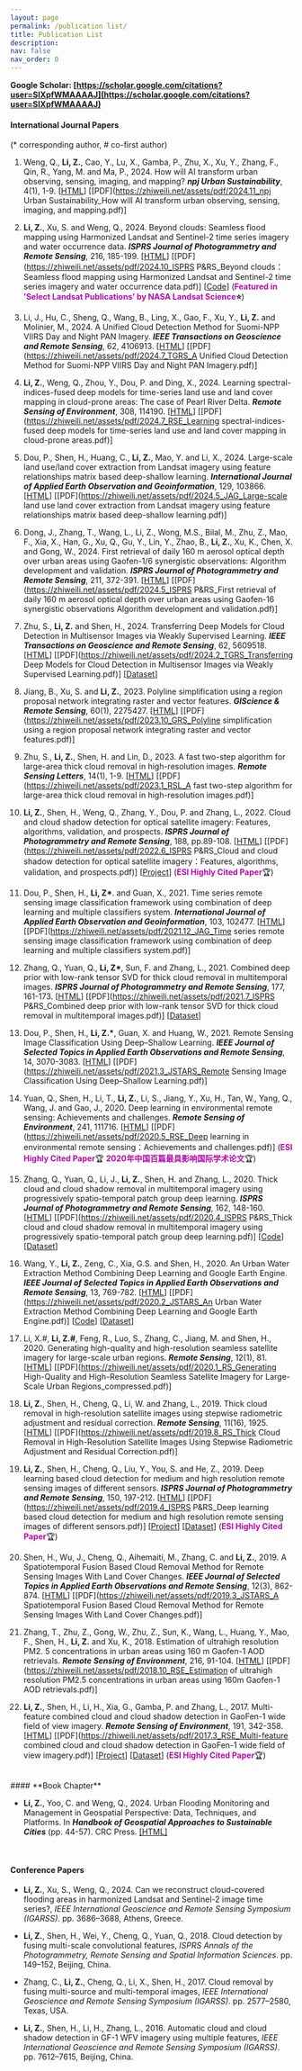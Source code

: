 ```yaml
---
layout: page
permalink: /publication list/
title: Publication List
description: 
nav: false
nav_order: 0
---
```

**Google Scholar: [https://scholar.google.com/citations?user=SlXpfWMAAAAJ](https://scholar.google.com/citations?user=SlXpfWMAAAAJ)**


#### **International Journal Papers**

(\* corresponding author, # co-first author)

1. Weng, Q., **Li, Z.**, Cao, Y., Lu, X., Gamba, P., Zhu, X., Xu, Y., Zhang, F., Qin, R., Yang, M. and Ma, P., 2024. How will AI transform urban observing, sensing, imaging, and mapping? ***npj Urban Sustainability***, 4(1), 1-9. [[HTML](https://www.nature.com/articles/s42949-024-00188-3)] [[PDF](https://zhiweili.net/assets/pdf/2024.11_npj Urban Sustainability_How will AI transform urban observing, sensing, imaging, and mapping.pdf)]

2. **Li, Z.**, Xu, S. and Weng, Q., 2024. Beyond clouds: Seamless flood mapping using Harmonized Landsat and Sentinel-2 time series imagery and water occurrence data. ***ISPRS Journal of Photogrammetry and Remote Sensing***, 216, 185-199. [[HTML](https://doi.org/10.1016/j.isprsjprs.2024.07.022)] [[PDF](https://zhiweili.net/assets/pdf/2024.10_ISPRS P&RS_Beyond clouds：Seamless flood mapping using Harmonized Landsat and Sentinel-2 time series imagery and water occurrence data.pdf)] [[Code](https://github.com/dr-lizhiwei/SeamlessFloodMapper)] (**<span style="color: #b509ac;">Featured in ’Select Landsat Publications’ by NASA Landsat Science</span>⭐**)

3. Li, J., Hu, C., Sheng, Q., Wang, B., Ling, X., Gao, F., Xu, Y., **Li, Z.** and Molinier, M., 2024. A Unified Cloud Detection Method for Suomi-NPP VIIRS Day and Night PAN Imagery. ***IEEE Transactions on Geoscience and Remote Sensing***, 62, 4106913. [[HTML](https://doi.org/10.1109/TGRS.2024.3426649)] [[PDF](https://zhiweili.net/assets/pdf/2024.7_TGRS_A Unified Cloud Detection Method for Suomi-NPP VIIRS Day and Night PAN Imagery.pdf)]

4. **Li, Z.**, Weng, Q., Zhou, Y., Dou, P. and Ding, X., 2024. Learning spectral-indices-fused deep models for time-series land use and land cover mapping in cloud-prone areas: The case of Pearl River Delta. ***Remote Sensing of Environment***, 308, 114190. [[HTML](https://doi.org/10.1016/j.rse.2024.114190)] [[PDF](https://zhiweili.net/assets/pdf/2024.7_RSE_Learning spectral-indices-fused deep models for time-series land use and land cover mapping in cloud-prone areas.pdf)]

5. Dou, P., Shen, H., Huang, C., **Li, Z.**, Mao, Y. and Li, X., 2024. Large-scale land use/land cover extraction from Landsat imagery using feature relationships matrix based deep-shallow learning. ***International Journal of Applied Earth Observation and Geoinformation***, 129, 103866. [[HTML](https://doi.org/10.1016/j.jag.2024.103866)] [[PDF](https://zhiweili.net/assets/pdf/2024.5_JAG_Large-scale land use land cover extraction from Landsat imagery using feature relationships matrix based deep-shallow learning.pdf)]

6. Dong, J., Zhang, T., Wang, L., Li, Z., Wong, M.S., Bilal, M., Zhu, Z., Mao, F., Xia, X., Han, G., Xu, Q., Gu, Y., Lin, Y., Zhao, B., **Li, Z.**, Xu, K., Chen, X. and Gong, W., 2024. First retrieval of daily 160 m aerosol optical depth over urban areas using Gaofen-1/6 synergistic observations: Algorithm development and validation. ***ISPRS Journal of Photogrammetry and Remote Sensing***, 211, 372-391. [[HTML](https://doi.org/10.1016/j.isprsjprs.2024.04.020)] [[PDF](https://zhiweili.net/assets/pdf/2024.5_ISPRS P&RS_First retrieval of daily 160 m aerosol optical depth over urban areas using Gaofen-16 synergistic observations Algorithm development and validation.pdf)]

7. Zhu, S., **Li, Z.** and Shen, H., 2024. Transferring Deep Models for Cloud Detection in Multisensor Images via Weakly Supervised Learning. ***IEEE Transactions on Geoscience and Remote Sensing***, 62, 5609518. [[HTML](https://doi.org/10.1109/TGRS.2024.3358824)] [[PDF](https://zhiweili.net/assets/pdf/2024.2_TGRS_Transferring Deep Models for Cloud Detection in Multisensor Images via Weakly Supervised Learning.pdf)] [[Dataset](https://github.com/whu-ZSC/GF1-GF2MS-WHU)]

8. Jiang, B., Xu, S. and **Li, Z.**, 2023. Polyline simplification using a region proposal network integrating raster and vector features. ***GIScience & Remote Sensing***, 60(1), 2275427. [[HTML](https://doi.org/10.1080/15481603.2023.2275427)] [[PDF](https://zhiweili.net/assets/pdf/2023.10_GRS_Polyline simplification using a region proposal network integrating raster and vector features.pdf)]

9. Zhu, S., **Li, Z.**, Shen, H. and Lin, D., 2023. A fast two-step algorithm for large-area thick cloud removal in high-resolution images. ***Remote Sensing Letters***, 14(1), 1-9. [[HTML](https://doi.org/10.1080/2150704X.2022.2152753)] [[PDF](https://zhiweili.net/assets/pdf/2023.1_RSL_A fast two-step algorithm for large-area thick cloud removal in high-resolution images.pdf)]

10. **Li, Z.**, Shen, H., Weng, Q., Zhang, Y., Dou, P. and Zhang, L., 2022. Cloud and cloud shadow detection for optical satellite imagery: Features, algorithms, validation, and prospects. ***ISPRS Journal of Photogrammetry and Remote Sensing***, 188, pp.89-108. [[HTML](https://doi.org/10.1016/j.isprsjprs.2022.03.020)] [[PDF](https://zhiweili.net/assets/pdf/2022.6_ISPRS P&RS_Cloud and cloud shadow detection for optical satellite imagery：Features, algorithms, validation, and prospects.pdf)] [[Project](https://github.com/dr-lizhiwei/OpenSICDR/)] (**<span style="color: #b509ac;">ESI Highly Cited Paper</span>**🏆)

11. Dou, P., Shen, H., **Li, Z\***. and Guan, X., 2021. Time series remote sensing image classification framework using combination of deep learning and multiple classifiers system. ***International Journal of Applied Earth Observation and Geoinformation***, 103, 102477. [[HTML](https://doi.org/10.1016/j.jag.2021.102477)] [[PDF](https://zhiweili.net/assets/pdf/2021.12_JAG_Time series remote sensing image classification framework using combination of deep learning and multiple classifiers system.pdf)]

12. Zhang, Q., Yuan, Q., **Li, Z\***, Sun, F. and Zhang, L., 2021. Combined deep prior with low-rank tensor SVD for thick cloud removal in multitemporal images. ***ISPRS Journal of Photogrammetry and Remote Sensing***, 177, 161-173. [[HTML](https://doi.org/10.1016/j.isprsjprs.2021.04.021)] [[PDF](https://zhiweili.net/assets/pdf/2021.7_ISPRS P&RS_Combined deep prior with low-rank tensor SVD for thick cloud removal in multitemporal images.pdf)] [[Dataset](https://drive.google.com/file/d/1LlvUKtUWAKoF6R0igbREwvP2Wfja9UBv/view?usp=sharing)]

13. Dou, P., Shen, H., **Li, Z.\***, Guan, X. and Huang, W., 2021. Remote Sensing Image Classification Using Deep–Shallow Learning. ***IEEE Journal of Selected Topics in Applied Earth Observations and Remote Sensing***, 14, 3070-3083. [[HTML](https://doi.org/10.1109/JSTARS.2021.3062635)] [[PDF](https://zhiweili.net/assets/pdf/2021.3_JSTARS_Remote Sensing Image Classification Using Deep–Shallow Learning.pdf)]

14. Yuan, Q., Shen, H., Li, T., **Li, Z.**, Li, S., Jiang, Y., Xu, H., Tan, W., Yang, Q., Wang, J. and Gao, J., 2020. Deep learning in environmental remote sensing: Achievements and challenges. ***Remote Sensing of Environment***, 241, 111716. [[HTML](https://doi.org/10.1016/j.rse.2020.111716)] [[PDF](https://zhiweili.net/assets/pdf/2020.5_RSE_Deep learning in environmental remote sensing：Achievements and challenges.pdf)] (**<span style="color: #b509ac;">ESI Highly Cited Paper</span>**🏆 **<span style="color: #b509ac;">2020年中国百篇最具影响国际学术论文</span>**🏆)


15. Zhang, Q., Yuan, Q., Li, J., **Li, Z.**, Shen, H. and Zhang, L., 2020. Thick cloud and cloud shadow removal in multitemporal imagery using progressively spatio-temporal patch group deep learning. ***ISPRS Journal of Photogrammetry and Remote Sensing***, 162, 148-160. [[HTML](https://doi.org/10.1016/j.isprsjprs.2020.02.008)] [[PDF](https://zhiweili.net/assets/pdf/2020.4_ISPRS P&RS_Thick cloud and cloud shadow removal in multitemporal imagery using progressively spatio-temporal patch group deep learning.pdf)] [[Code](https://github.com/qzhang95/PSTCR)] [[Dataset](https://drive.google.com/file/d/1LlvUKtUWAKoF6R0igbREwvP2Wfja9UBv/view?usp=sharing)]

16. Wang, Y., **Li, Z.**, Zeng, C., Xia, G.S. and Shen, H., 2020. An Urban Water Extraction Method Combining Deep Learning and Google Earth Engine. ***IEEE Journal of Selected Topics in Applied Earth Observations and Remote Sensing***, 13, 769-782. [[HTML](https://doi.org/10.1109/JSTARS.2020.2971783)] [[PDF](https://zhiweili.net/assets/pdf/2020.2_JSTARS_An Urban Water Extraction Method Combining Deep Learning and Google Earth Engine.pdf)] [[Code](https://code.earthengine.google.com/8bec5b26cc38bc4b812aa7b95a3ab8d6)] [[Dataset](http://sendimage.whu.edu.cn/en/wp-content/uploads/2020/01/List_of_data.txt)]

17. Li, X.#, **Li, Z.#**, Feng, R., Luo, S., Zhang, C., Jiang, M. and Shen, H., 2020. Generating high-quality and high-resolution seamless satellite imagery for large-scale urban regions. ***Remote Sensing***, 12(1), 81. [[HTML](https://doi.org/10.3390/rs12010081)] [[PDF](https://zhiweili.net/assets/pdf/2020.1_RS_Generating High-Quality and High-Resolution Seamless Satellite Imagery for Large-Scale Urban Regions_compressed.pdf)]

18. **Li, Z.**, Shen, H., Cheng, Q., Li, W. and Zhang, L., 2019. Thick cloud removal in high-resolution satellite images using stepwise radiometric adjustment and residual correction. ***Remote Sensing***, 11(16), 1925. [[HTML](https://doi.org/10.3390/rs11161925)] [[PDF](https://zhiweili.net/assets/pdf/2019.8_RS_Thick Cloud Removal in High-Resolution Satellite Images Using Stepwise Radiometric Adjustment and Residual Correction.pdf)]

19. **Li, Z.**, Shen, H., Cheng, Q., Liu, Y., You, S. and He, Z., 2019. Deep learning based cloud detection for medium and high resolution remote sensing images of different sensors. ***ISPRS Journal of Photogrammetry and Remote Sensing***, 150, 197-212. [[HTML](https://doi.org/10.1016/j.isprsjprs.2019.02.017)] [[PDF](https://zhiweili.net/assets/pdf/2019.4_ISPRS P&RS_Deep learning based cloud detection for medium and high resolution remote sensing images of different sensors.pdf)] [[Project](http://sendimage.whu.edu.cn/en/mscff/)] [[Dataset](http://sendimage.whu.edu.cn/en/hrc_whu/)] (**<span style="color: #b509ac;">ESI Highly Cited Paper</span>**🏆)

20. Shen, H., Wu, J., Cheng, Q., Aihemaiti, M., Zhang, C. and **Li, Z.**, 2019. A Spatiotemporal Fusion Based Cloud Removal Method for Remote Sensing Images With Land Cover Changes. ***IEEE Journal of Selected Topics in Applied Earth Observations and Remote Sensing***, 12(3), 862-874. [[HTML](https://doi.org/10.1109/JSTARS.2019.2898348)] [[PDF](https://zhiweili.net/assets/pdf/2019.3_JSTARS_A Spatiotemporal Fusion Based Cloud Removal Method for Remote Sensing Images With Land Cover Changes.pdf)]

21. Zhang, T., Zhu, Z., Gong, W., Zhu, Z., Sun, K., Wang, L., Huang, Y., Mao, F., Shen, H., **Li, Z.** and Xu, K., 2018. Estimation of ultrahigh resolution PM2. 5 concentrations in urban areas using 160 m Gaofen-1 AOD retrievals. ***Remote Sensing of Environment***, 216, 91-104. [[HTML](https://doi.org/10.1016/j.rse.2018.06.030)] [[PDF](https://zhiweili.net/assets/pdf/2018.10_RSE_Estimation of ultrahigh resolution PM2.5 concentrations in urban areas using 160m Gaofen-1 AOD retrievals.pdf)]

22. **Li, Z.**, Shen, H., Li, H., Xia, G., Gamba, P. and Zhang, L., 2017. Multi-feature combined cloud and cloud shadow detection in GaoFen-1 wide field of view imagery. ***Remote Sensing of Environment***, 191, 342-358. [[HTML](https://doi.org/10.1016/j.rse.2017.01.026)] [[PDF](https://zhiweili.net/assets/pdf/2017.3_RSE_Multi-feature combined cloud and cloud shadow detection in GaoFen-1 wide field of view imagery.pdf)] [[Project](http://sendimage.whu.edu.cn/en/mfc/)] [[Dataset](http://sendimage.whu.edu.cn/en/mfc-validation-data/)] (**<span style="color: #b509ac;">ESI Highly Cited Paper</span>**🏆)



<br>
#### **Book Chapter** 

- **Li, Z.**, Yoo, C. and Weng, Q., 2024. Urban Flooding Monitoring and Management in Geospatial Perspective: Data, Techniques, and Platforms. In ***Handbook of Geospatial Approaches to Sustainable Cities*** (pp. 44-57). CRC Press. [[HTML]](https://www.taylorfrancis.com/chapters/edit/10.1201/9781003244561-4/urban-flooding-monitoring-management-geospatial-perspective-zhiwei-li-cheolhee-yoo-qihao-weng)



<br>

#### **Conference Papers** 

- **Li, Z.**, Xu, S., Weng, Q., 2024. Can we reconstruct cloud-covered flooding areas in harmonized Landsat and Sentinel-2 image time series?, *IEEE International Geoscience and Remote Sensing Symposium (IGARSS)*. pp. 3686–3688, Athens, Greece.

- **Li, Z.**, Shen, H., Wei, Y., Cheng, Q., Yuan, Q., 2018. Cloud detection by fusing multi-scale convolutional features, *ISPRS Annals of the Photogrammetry, Remote Sensing and Spatial Information Sciences*. pp. 149–152, Beijing, China.

- Zhang, C., **Li, Z.**, Cheng, Q., Li, X., Shen, H., 2017. Cloud removal by fusing multi-source and multi-temporal images, *IEEE International Geoscience and Remote Sensing Symposium (IGARSS)*. pp. 2577–2580, Texas, USA.

- **Li, Z.**, Shen, H., Li, H., Zhang, L., 2016. Automatic cloud and cloud shadow detection in GF-1 WFV imagery using multiple features, *IEEE International Geoscience and Remote Sensing Symposium (IGARSS)*. pp. 7612–7615, Beijing, China.

